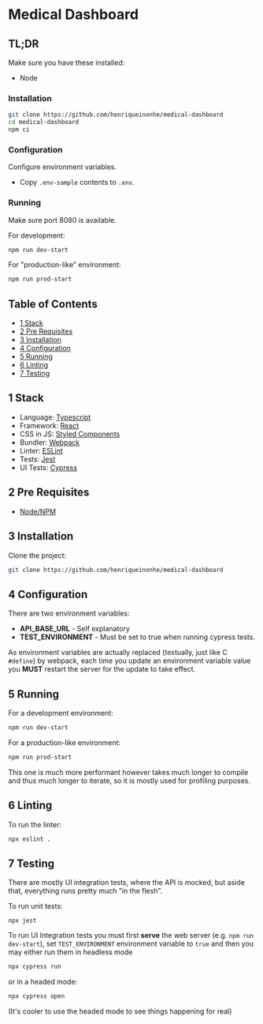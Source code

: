 # Medical Dashboard

## TL;DR 

Make sure you have these installed:

- Node

### Installation 

```sh
git clone https://github.com/henriqueinonhe/medical-dashboard
cd medical-dashboard
npm ci
```

### Configuration

Configure environment variables.

- Copy `.env-sample` contents to `.env`.

### Running

Make sure port 8080 is available.

For development:
```sh
npm run dev-start
```

For "production-like" environment:

```sh
npm run prod-start
```

## Table of Contents
- [1 Stack](#1-stack)
- [2 Pre Requisites](#2-pre-requisites)
- [3 Installation](#3-installation)
- [4 Configuration](#4-configuration)
- [5 Running](#5-running)
- [6 Linting](#6-linting)
- [7 Testing](#7-testing)


## 1 Stack


- Language: [Typescript](https://www.typescriptlang.org/)
- Framework: [React](https://reactjs.org/)
- CSS in JS: [Styled Components](https://styled-components.com/)
- Bundler: [Webpack](https://webpack.js.org/)
- Linter: [ESLint](https://eslint.org)
- Tests: [Jest](https://jestjs.io/)
- UI Tests: [Cypress](https://docs.cypress.io/)

## 2 Pre Requisites

- [Node/NPM](https://nodejs.org/en/)

## 3 Installation

Clone the project:

```sh
git clone https://github.com/henriqueinonhe/medical-dashboard
```

## 4 Configuration

There are two environment variables:

- **API_BASE_URL** - Self explanatory
- **TEST_ENVIRONMENT** - Must be set to true when running cypress tests.

As environment variables are actually replaced (textually, just like C `#define`) by webpack, each time you update an environment variable value you **MUST** restart the server for the update to take effect.

## 5 Running

For a development environment:

```sh
npm run dev-start
```

For a production-like environment:

```sh
npm run prod-start
```

This one is much more performant however takes much longer to compile and thus much longer to iterate, so it is mostly used for profiling purposes.

## 6 Linting

To run the linter:
```sh
npx eslint .
```

## 7 Testing

There are mostly UI integration tests, where the API is mocked, but aside that, everything runs pretty much "in the flesh".

To run unit tests:

```
npx jest
```

To run UI Integration tests you must first **serve** the web server (e.g. `npm run dev-start`), set `TEST_ENVIRONMENT` environment variable to `true` and then you may either run them in headless mode

```sh
npx cypress run
```

or in a headed mode:

```sh
npx cypress open
```

(It's cooler to use the headed mode to see things happening for real)


